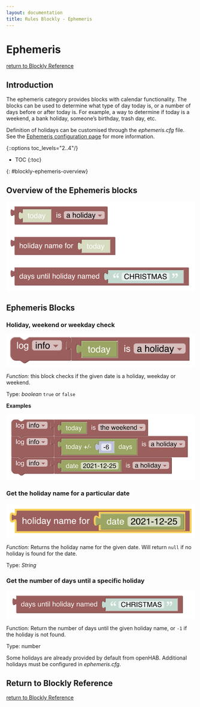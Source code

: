 ```yaml
---
layout: documentation
title: Rules Blockly - Ephemeris
---
```


# Ephemeris

[return to Blockly Reference](index.html#ephemeris)

## Introduction

The ephemeris category provides blocks with calendar functionality. The blocks can be used to determine what type of day today is, or a number of days before or after today is. For example, a way to determine if today is a weekend, a bank holiday, someone’s birthday, trash day, etc.

Definition of holidays can be customised through the *ephemeris.cfg* file. See the [Ephemeris configuration page](https://www.openhab.org/docs/configuration/actions.html#configuration) for more information.

{::options toc_levels="2..4"/}

- TOC
{:toc}

{: #blockly-ephemeris-overview}

## Overview of the Ephemeris blocks

![ephemeris-dates](../images/blockly/blockly-ephemeris.png)

## Ephemeris Blocks

### Holiday, weekend or weekday check

![ephemeris-is](../images/blockly/blockly-ephemeris-is.png)

*Function:* this block checks if the given date is a holiday, weekday or weekend.

Type: *boolean* `true` or `false`

**Examples**

![ephemeris-is-example](../images/blockly/blockly-ephemeris-is-example.png)

### Get the holiday name for a particular date

![ephemeris-get-name](../images/blockly/blockly-ephemeris-get-name.png)

*Function:* Returns the holiday name for the given date. Will return `null` if no holiday is found for the date.

Type: *String*

### Get the number of days until a specific holiday

![ephemeris-days-until](../images/blockly/blockly-ephemeris-days-until.png)

Function: Return the number of days until the given holiday name, or `-1` if the holiday is not found.

Type: number

Some holidays are already provided by default from openHAB. Additional holidays must be configured in *ephemeris.cfg*.

## Return to Blockly Reference

[return to Blockly Reference](index.html#ephemeris)
